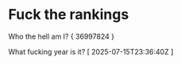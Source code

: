 # Fuck the rankings

Who the hell am I?
{ 36997824 }

What fucking year is it?
[ 2025-07-15T23:36:40Z ]
